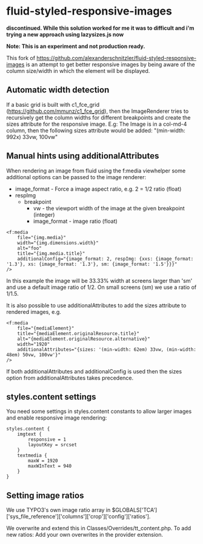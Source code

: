# fluid-styled-responsive-images

**discontinued. While this solution worked for me it was to difficult and i'm trying a new approach using lazysizes.js now**

**Note: This is an experiment and not production ready.**

This fork of https://github.com/alexanderschnitzler/fluid-styled-responsive-images
is an attempt to get better responsive images by being aware of the column
size/width in which the element will be displayed.

## Automatic width detection

If a basic grid is built with c1_fce_grid (https://github.com/mmunz/c1_fce_grid),
then the ImageRenderer tries to recursively get the column
widths for different breakpoints and create the sizes attribute for the
responsive image.  E.g: The Image is in a col-md-4 column, then the following
sizes attribute would be added: "(min-width: 992x) 33vw, 100vw"

## Manual hints using additionalAttributes

When rendering an image from fluid using the f:media viewhelper some
additional options can be passed to the image renderer:

* image_format - Force a image aspect ratio, e.g. 2 = 1/2 ratio (float)
* respImg
  * breakpoint
    * vw - the viewport width of the image at the given breakpoint (integer)
    * image_format - image ratio (float)
```
<f:media
    file="{img.media}"
    width="{img.dimensions.width}"
    alt="foo"
    title="{img.media.title}"
    additionalConfig="{image_format: 2, respImg: {xxs: {image_format: '1.3'}, xs: {image_format: '1.3'}, sm: {image_format: '1.5'}}}"
/>
```
In this example the image will be 33.33% width at screens larger than 'sm' and
use a default image ratio of 1/2. On small screens (sm) we use a ratio of 1/1.5.

It is also possible to use additionalAttributes to add the sizes attribute to
rendered images, e.g.

```
<f:media
    file="{mediaElement}"
    title="{mediaElement.originalResource.title}"
    alt="{mediaElement.originalResource.alternative}"
    width="1920"
    additionalAttributes="{sizes: '(min-width: 62em) 33vw, (min-width: 48em) 50vw, 100vw'}"
/>
```

If both additionalAttributes and additionalConfig is used then the sizes
option from additionalAttributes takes precedence.

## styles.content settings

You need some settings in styles.content constants to allow larger images and
enable responsive image rendering:

```
styles.content {
    imgtext {
        responsive = 1
        layoutKey = srcset
    }
	textmedia {
		maxW = 1920
		maxWInText = 940
    }
}
```

## Setting image ratios
We use TYPO3's own image ratio array in
$GLOBALS['TCA']['sys_file_reference']['columns']['crop']['config']['ratios'].

We overwrite and extend this in Classes/Overrides/tt_content.php. To add new
ratios: Add your own overwrites in the provider extension.
